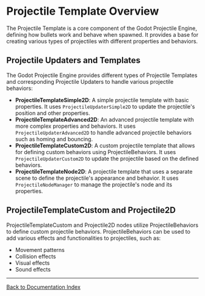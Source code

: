 # Projectile Template Overview
The Projectile Template is a core component of the Godot Projectile Engine, defining how bullets work and behave when spawned. It provides a base for creating various types of projectiles with different properties and behaviors.
## Projectile Updaters and Templates
The Godot Projectile Engine provides different types of Projectile Templates and corresponding Projectile Updaters to handle various projectile behaviors:
- **ProjectileTemplateSimple2D**: A simple projectile template with basic properties. It uses `ProjectileUpdaterSimple2D` to update the projectile's position and other properties.
- **ProjectileTemplateAdvanced2D**: An advanced projectile template with more complex properties and behaviors. It uses `ProjectileUpdaterAdvanced2D` to handle advanced projectile behaviors such as homing and bouncing.
- **ProjectileTemplateCustom2D**: A custom projectile template that allows for defining custom behaviors using ProjectileBehaviors. It uses `ProjectileUpdaterCustom2D` to update the projectile based on the defined behaviors.
- **ProjectileTemplateNode2D**: A projectile template that uses a separate scene to define the projectile's appearance and behavior. It uses `ProjectileNodeManager` to manage the projectile's node and its properties.
## ProjectileTemplateCustom and Projectile2D
ProjectileTemplateCustom and Projectile2D nodes utilize ProjectileBehaviors to define custom projectile behaviors. ProjectileBehaviors can be used to add various effects and functionalities to projectiles, such as:
- Movement patterns
- Collision effects
- Visual effects
- Sound effects
---
[Back to Documentation Index](_sidebar.md)
